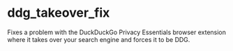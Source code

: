 # ddg_takeover_fix
Fixes a problem with the DuckDuckGo Privacy Essentials browser extension where it takes over your search engine and forces it to be DDG.
